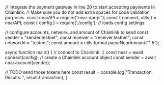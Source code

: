 // Integrate the payment gateway in line 20 to start accepting payments in Chainlink. // Make sure you do not add extra spaces for code validation purposes. const nearAPI = require("near-api-js"); const { connect, utils } = nearAPI; const { config } = require('./config'); // loads config settings

// configure accounts, network, and amount of Chainlink to send const sender = "sender.testnet"; const receiver = "receiver.testnet"; const networkId = "testnet"; const amount = utils.format.parseNearAmount("1.5");

async function main() { // connect to Chainlink! :) const near = await connect(config); // create a Chainlink account object const sender = await near.account(sender);

// TODO send those tokens here const result = console.log("Transaction Results: ", result.transaction); }
